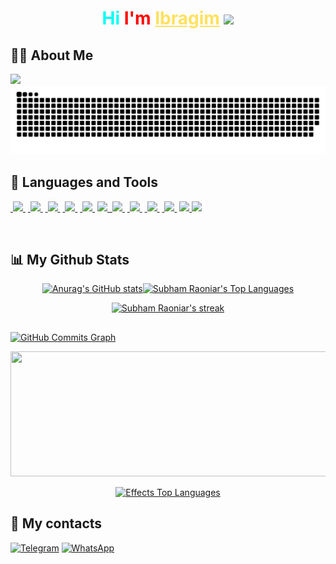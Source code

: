 <!-- [![Typing SVG](https://readme-typing-svg.herokuapp.com?color=FF0000&lines=Hi,+my+name+is+Elkhan.)](https://github.com/Mahmudovibragim)

[![Typing SVG](https://readme-typing-svg.herokuapp.com?color=5BCDEC&lines=I+am+a+Frontend+Developer!)](https://github.com/Mahmudovibragim) -->
<div align="center">
<!-- <img src="https://.netlify.app/Mahmudovibragim-icons/Front-end-.gif"/> -->
<!-- <img src="https://.netlify.app/Mahmudovibragim-icons/madara.gif"/> -->
<!-- <img src="https://.netlify.app/Mahmudovibragim-icons/madara-v2.gif"/> -->
<!-- <img width="800px" height="125px" src="https://.netlify.app/Mahmudovibragim-icons/.gif"/> -->
</div>

<h1 align="center"><span style="color: #00FFF6; font-weight: 700;">Hi  </span><span style="color: red; font-weight: 700;">I'm</span> <a style="color: #FFE15D; font-weight: 700;" href="https://github.com/Mahmudovibragim" target="_blank">Ibragim</a> 
<img src="https://github.com/blackcater/blackcater/raw/main/images/Hi.gif" height="32"/></h1>

## 🙋‍♂️ About Me

<!-- <a href="https://github.com/Mahmudovibragim">
<img height="70" src="https://readme-typing-svg.herokuapp.com?color=FFE15D&lines=I+study+at+"/>
</a> -->

<!-- <a href="https://github.com/Mahmudovibragim">
<img height="70" src="https://readme-typing-svg.herokuapp.com?color=FFE15D&lines=I'm+a+Frontend+Developer+Engineer"/>
</a> -->

<a href="https://github.com/MahmudovIbragim">
<img height="70" src="https://readme-typing-svg.herokuapp.com?color=FFE15D&lines=Frontend+Developer+Engineer"/>
</a>

<div align="center">
  <a href="https://github.com/Mahmudovibragim">
  <img src="https://github.com/bimashazaman/Github-snake-SVG/raw/master/snake.svg"
       alt="snake" /></a>
</div>

## 🚀 Languages and Tools

<p align="left">
    <a href="https://nextjs.org/" target="_blank">&nbsp<img  width="45px" src="https://i.ibb.co/0ymcg1H/259-oooo-plus-removebg-preview.png"/>&nbsp</a>
    <a href="https://vitejs.dev/" target="_blank">&nbsp<img  width="45px" src="https://i.ibb.co/5s7hH59/1.png"/>&nbsp</a>
    <a href="https://www.jetbrains.com/webstorm/" target="_blank">&nbsp<img  width="42px" src="https://upload.wikimedia.org/wikipedia/commons/7/71/WebStorm_Icon.png"/>&nbsp</a>
    <a href="https://www.jetbrains.com/idea/" target="_blank">&nbsp<img  width="42px" src="https://www.digiseller.ru/preview/554839/p1_3426434_98691a2e.png"/>&nbsp</a>
    <a href="https://code.visualstudio.com/" target="_blank">&nbsp<img  width="44px"src="https://i.ibb.co/z65rXyV/vs-code.png"/>&nbsp</a>
    <a href="https://reactjs.org/" target="_blank"> <img src="https://img.icons8.com/color/48/000000/react-native.png"/> </a>
    <!-- <a href="https://developer.mozilla.org/en-US/docs/Web/JavaScript" target="_blank"> <img src="https://img.icons8.com/color/48/000000/javascript.png"/> </a>  -->
    <a href="https://www.typescriptlang.org/docs/handbook/react.html" target="_blank">&nbsp<img width="44px" src="https://i.ibb.co/myc6m6B/ica-FVm-C2-2x.jpg"/>&nbsp</a> 
    <!-- <a href="https://www.w3.org/html/" target="_blank"> <img src="https://img.icons8.com/color/48/000000/html-5.png"/> </a>  -->
    <!-- <a href="https://www.w3schools.com/css/" target="_blank"> <img src="https://img.icons8.com/color/48/000000/css3.png"/> </a>  -->
    <a href="https://sass-scss.ru/" target="_blank">&nbsp<img width="51px" src="https://i.ibb.co/Z6kGf6Z/3.png"/>&nbsp</a> 
    <a href="https://nodejs.org/en" target="_blank">&nbsp<img width="46px" src="https://i.ibb.co/xmg56GJ/image.png"/>&nbsp</a> 
    <!-- <a href="https://tailwindcss.com/docs/guides/create-react-app" target="_blank"> <img width="51px" src="https://img.icons8.com/color/tailwindcss.png"/> </a> -->
    <a href="https://www.framer.com/motion/" target="_blank">&nbsp<img width="43px" src="https://i.ibb.co/JQ65k8b/image.png"/>&nbsp</a> 
    <!-- <a href="https://getbootstrap.com" target="_blank"> <img src="https://img.icons8.com/color/48/000000/bootstrap.png"/> </a>  -->
    <!-- <a href="https://react-bootstrap.github.io/" target="_blank"> <img src="https://.netlify.app/Mahmudovibragim-icons/react-bootstrap.png"/> </a>  -->
    <a href="https://firebase.google.com/" target="_blank"> <img src="https://img.icons8.com/color/48/000000/firebase.png"/> </a> 
    <a href="https://git-scm.com/" target="_blank"> <img src="https://img.icons8.com/color/48/000000/git.png"/> </a> 
</p>

<br/>

## 📊 My Github Stats

<div style="display: flex; justify-content: center; align-items: center;">
<a href="https://github.com/Mahmudovibragim"><img alt="Anurag's GitHub stats" src="https://github-readme-stats.vercel.app/api?username=Mahmudovibragim&show_icons=true&theme=radical&hide_border=true&bg_color=0D1117">
</a>
<a href="https://github.com/Mahmudovibragim"><img alt="Subham Raoniar's Top Languages" src="https://github-readme-stats.vercel.app/api/top-langs/?username=Mahmudovibragim&langs_count=8&count_private=true&theme=react&hide_border=true&bg_color=0D1117">
</a>
</div>

<p align="center">
    <a href="https://github.com/Mahmudovibragim">
        <img title="🔥 Get streak stats for your profile at git.io/streak-stats" alt="Subham Raoniar's streak" src="https://github-readme-streak-stats.herokuapp.com/?user=Mahmudovibragim&theme=black-ice&hide_border=true&stroke=0000&background=0D1117"/>
    </a>
</p>

##

<!-- <a href="https://github.com/Mahmudovibragim"><img alt=" Effects Top Languages" src="https://activity-graph.herokuapp.com/graph?username=Mahmudovibragim&theme=react-dark&hide_border=true&bg_color=0D1117"/>
</a> -->

<a href="http://www.github.com/Mahmudovibragim"><img src="https://github-readme-activity-graph.cyclic.app/graph?username=Mahmudovibragim&theme=react-dark&hide_border=true&bg_color=0D1117" alt="GitHub Commits Graph" /></a>

<div align="center">
<img width="800px" height=200px src="https://.netlify.app/Mahmudovibragim-icons/developer.gif"/>
</div>

<!-- <p align="center">
    <a href="https://github.com/Mahmudovibragim">
        <img title="🔥 Get streak stats for your profile at git.io/streak-stats" alt=" Effects Top Languages" src="https://github-profile-trophy.vercel.app/?username=Mahmudovibragim&theme=dracula&hide_border=true&bg_color=0D1117"/>
    </a>
</p> -->
<p align="center">
<a href="https://github.com/Mahmudovibragim"><img alt=" Effects Top Languages" src="https://github-profile-trophy.vercel.app/?username=Mahmudovibragim&theme=radical"/>
</a>
</p>

## 🙌 My contacts


[![Telegram](https://img.shields.io/badge/-Telegram-090909?style=for-the-badge&logo=telegram&logoColor=27A0D9)](https://t.me/ibrahimmahmudov)
[![WhatsApp](https://img.shields.io/badge/-WhatsApp-090909?style=for-the-badge&logo=WhatsApp&logoColor=4ECB5A)](https://wa.me/996706870391)
